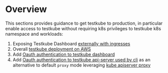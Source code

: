 # Overview

This sections provides guidance to get testkube to production, in particular enable access to testkube without requiring k8s privileges to testkube k8s namespace and workloads:
1. Exposing Testkube Dashboard [externally with ingresses](exposing-testkube) 
2. Overall [testkube deployment on AWS](aws.md)
3. Add [Oauth authentication to testkube dashboard](authentication/oauth-ui.md) 
4. Add [Oauth authentication to testkube api-server used by cli](authentication/oauth-cli.md) as an alternative to default `proxy` mode leveraging [kube apiserver proxy](https://kubernetes.io/docs/concepts/cluster-administration/proxies/)   
